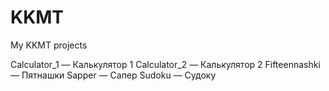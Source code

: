 # KKMT
My KKMT projects

Calculator_1 — Калькулятор 1
Calculator_2 — Калькулятор 2
Fifteennashki — Пятнашки
Sapper — Сапер
Sudoku — Судоку

